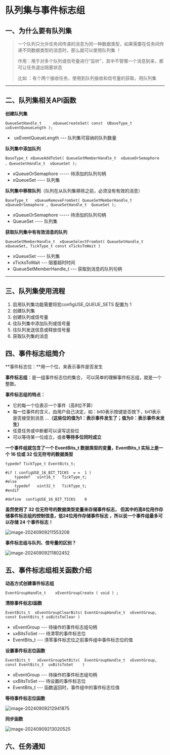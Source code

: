 # 队列集与事件标志组

## 一、为什么要有队列集

> 一个队列只允许任务间传递的消息为同一种数据类型，如果需要在任务间传递不同数据类型的消息时，那么就可以使用队列集 ！
>
> 作用：用于对多个队列或信号量进行“监听”，其中不管哪一个消息到来，都可让任务退出阻塞状态
>
> 比如 ：有个两个接收任务，使用到队列接收和信号量的获取，用队列集

---

## 二、队列集相关API函数

**创建队列集**        

`QueueSetHandle_t     xQueueCreateSet( const  UBaseType_t   uxEventQueueLength ); `

- ​    uxEventQueueLength  --- 队列集可容纳的队列数量

**队列集中添加队列**

`BaseType_t xQueueAddToSet( QueueSetMemberHandle_t  xQueueOrSemaphore ，QueueSetHandle_t  xQueueSet ); `

- xQueueOrSemaphore    -----  待添加的队列句柄
- xQueueSet    ----  队列集

**队列集中移除队列**（队列在从队列集移除之前，必须没有有效的消息）

`BaseType_t   xQueueRemoveFromSet( QueueSetMemberHandle_t  xQueueOrSemaphore , QueueSetHandle_t  QueueSet ); `

- xQueueOrSemaphore    -----  待添加的队列句柄
- QueueSet  ----  队列集

**获取队列集中有有效消息的队列**

`QueueSetMemberHandle_t  xQueueSelectFromSet( QueueSetHandle_t  xQueueSet, TickType_t const xTicksToWait )`

- xQueueSet   ----    队列集
- xTicksToWait   --- 阻塞超时时间
- QueueSetMemberHandle_t --- 获取到消息的队列句柄

---

## 三、队列集使用流程

1. 启用队列集功能需要将宏configUSE_QUEUE_SETS 配置为 1
2. 创建队列集
3. 创建队列或信号量
4. 往队列集中添加队列或信号量
5. 往队列发送信息或释放信号量
6. 获取队列集的消息

## 四、事件标志组简介

**事件标志位：**用一个位，来表示事件是否发生

**事件标志组**：是一组事件标志位的集合， 可以简单的理解事件标志组，就是一个整数。

**事件标志组的特点：**

- 它的每一个位表示一个事件（高8位不算）
- 每一位事件的含义，由用户自己决定，如：bit0表示按键是否按下，bit1表示是否接受到消息 …**（这些位的值为1：表示事件发生了；值为0：表示事件未发生）**
- 任意任务或中断都可以读写这些位
- 可以等待某一位成立，或者**等待多位同时成立**

**一个事件组就包含了一个 EventBits_t 数据类型的变量，EventBits_t 实际上是一个 16 位或 32 位无符号的数据类型** 

```text
typedef TickType_t EventBits_t;

#if ( configUSE_16_BIT_TICKS  = =  1 )	
	typedef   uint16_t   TickType_t;
#else
	typedef   uint32_t   TickType_t;
#endif

#define  configUSE_16_BIT_TICKS    0
```

**虽然使用了 32 位无符号的数据类型变量来存储事件标志， 但其中的高8位用作存储事件标志组的控制信息，低24位用作存储事件标志 ，所以说一个事件组最多可以存储 24 个事件标志！**

![image-20240909211553208](C:\Users\15924\AppData\Roaming\Typora\typora-user-images\image-20240909211553208.png)	

**事件标志组与队列、信号量的区别？**

![image-20240909211802452](C:\Users\15924\AppData\Roaming\Typora\typora-user-images\image-20240909211802452.png)

## 五、事件标志组相关函数介绍

**动态方式创建事件标志组**

`EventGroupHandle_t    xEventGroupCreate ( void ) ; `

**清除事件标志I函数**

`EventBits_t  xEventGroupClearBits( EventGroupHandle_t 	xEventGroup,	const EventBits_t uxBitsToClear )`

- xEventGroup  ---  待操作的事件标志组句柄
- uxBitsToSet    ---  待清零的事件标志位
- EventBits_t     ---  清零事件标志位之前事件组中事件标志位的值

**设置事件标志位函数**

`EventBits_t   xEventGroupSetBits(  EventGroupHandle_t 	xEventGroup, const EventBits_t 	uxBitsToSet    ) `

- xEventGroup  ---  待操作的事件标志组句柄
- uxBitsToSet    --- 待设置的事件标志位
- EventBits_t     --- 函数返回时，事件组中的事件标志位值

**等待事件标志位函数**

![image-20240909212941875](C:\Users\15924\AppData\Roaming\Typora\typora-user-images\image-20240909212941875.png)

 **同步函数**

![image-20240909213020525](C:\Users\15924\AppData\Roaming\Typora\typora-user-images\image-20240909213020525.png)

## 六、任务通知

